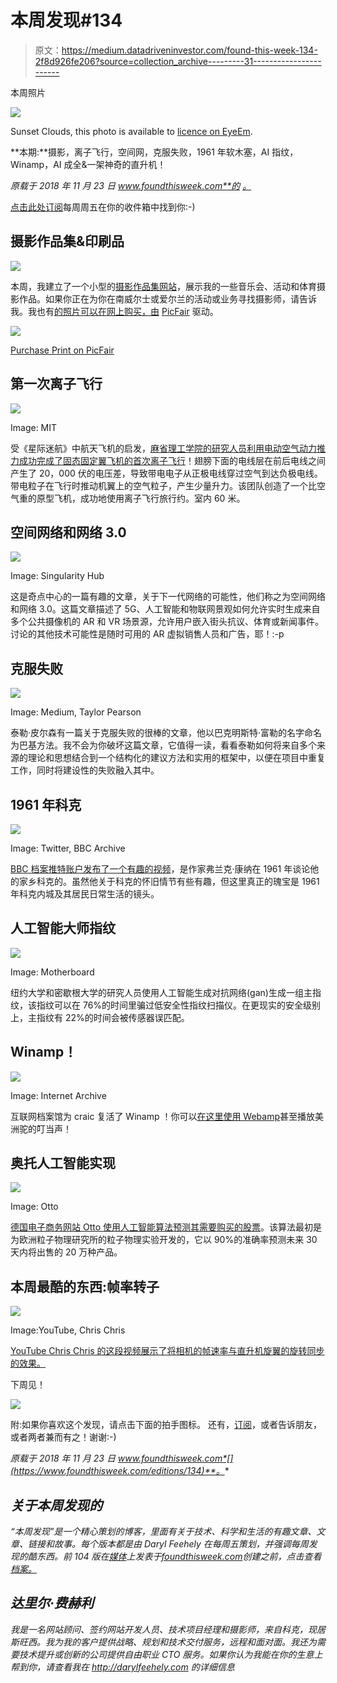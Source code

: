# 本周发现#134

> 原文：<https://medium.datadriveninvestor.com/found-this-week-134-2f8d926fe206?source=collection_archive---------31----------------------->

本周照片

![](img/9fa45c81ef506c958b07eb2ff22e93cc.png)

Sunset Clouds, this photo is available to [licence on EyeEm](https://www.eyeem.com/p/132824273).

**本期:**摄影，离子飞行，空间网，克服失败，1961 年软木塞，AI 指纹，Winamp，AI 成全&一架神奇的直升机！

*原载于 2018 年 11 月 23 日 www.foundthisweek.com**的* [*。*](https://www.foundthisweek.com/editions/134)

[点击此处订阅](https://www.foundthisweek.com/subscribe)每周周五在你的收件箱中找到你:-)

## 摄影作品集&印刷品

![](img/29f18537dfa83b64e30a72ae5549bc9d.png)

本周，我建立了一个小型的[摄影作品集网站](http://photos.darylfeehely.com/)，展示我的一些音乐会、活动和体育摄影作品。如果你正在为你在南威尔士或爱尔兰的活动或业务寻找摄影师，请告诉我。我也有[的照片可以在网上购买，由](http://photos.darylfeehely.com/index.html#prints) [PicFair](https://dfeehely.picfair.com/) 驱动。

![](img/ca9afe1c4c9e412a317d5b5cf28dd071.png)

[Purchase Print on PicFair](https://dfeehely.picfair.com/pics/06071670-the-horion-at-sunset)

## 第一次离子飞行

![](img/105a92b5bc5ceaa4517022e1cb597d73.png)

Image: MIT

受《星际迷航》中航天飞机的启发，[麻省理工学院的研究人员利用电动空气动力推力成功完成了固态固定翼飞机的首次离子飞行](https://news.mit.edu/2018/first-ionic-wind-plane-no-moving-parts-1121)！翅膀下面的电线层在前后电线之间产生了 20，000 伏的电压差，导致带电电子从正极电线穿过空气到达负极电线。带电粒子在飞行时推动机翼上的空气粒子，产生少量升力。该团队创造了一个比空气重的原型飞机，成功地使用离子飞行旅行约。室内 60 米。

## 空间网络和网络 3.0

![](img/bc47c1957d22d005018bbca819acd288.png)

Image: Singularity Hub

这是奇点中心的一篇有趣的文章，关于下一代网络的可能性，他们称之为空间网络和网络 3.0。这篇文章描述了 5G、人工智能和物联网景观如何允许实时生成来自多个公共摄像机的 AR 和 VR 场景源，允许用户嵌入街头抗议、体育或新闻事件。讨论的其他技术可能性是随时可用的 AR 虚拟销售人员和广告，耶！:-p

## 克服失败

![](img/4cee854190b30f6676d5ebfea6ad20a6.png)

Image: Medium, Taylor Pearson

泰勒·皮尔森有一篇关于克服失败的很棒的文章，他以巴克明斯特·富勒的名字命名为巴基方法。我不会为你破坏这篇文章，它值得一读，看看泰勒如何将来自多个来源的理论和思想结合到一个结构化的建议方法和实用的框架中，以便在项目中重复工作，同时将建设性的失败融入其中。

## 1961 年科克

![](img/169173fcad665613c25318d4ad050d18.png)

Image: Twitter, BBC Archive

[BBC 档案推特账户发布了一个有趣的视频](https://twitter.com/BBCArchive/status/1064569752302092292)，是作家弗兰克·康纳在 1961 年谈论他的家乡科克的。虽然他关于科克的怀旧情节有些有趣，但这里真正的瑰宝是 1961 年科克内城及其居民日常生活的镜头。

## 人工智能大师指纹

![](img/8478d5fcb982d9df52d5369c078af897.png)

Image: Motherboard

纽约大学和密歇根大学的研究人员使用人工智能生成对抗网络(gan)生成一组主指纹，该指纹可以在 76%的时间里骗过低安全性指纹扫描仪。在更现实的安全级别上，主指纹有 22%的时间会被传感器误匹配。

## Winamp！

![](img/1b3e2904996234f5ab3d983d29c1db13.png)

Image: Internet Archive

互联网档案馆为 craic 复活了 Winamp ！你可以[在这里使用 Webamp](https://webamp.org/)甚至播放美洲驼的叮当声！

## 奥托人工智能实现

![](img/723f71f5fab5ec3428f0e9f1efdbcaea.png)

Image: Otto

[德国电子商务网站 Otto 使用人工智能算法预测其需要购买的股票](https://www.economist.com/business/2017/04/12/how-germanys-otto-uses-artificial-intelligence)。该算法最初是为欧洲粒子物理研究所的粒子物理实验开发的，它以 90%的准确率预测未来 30 天内将出售的 20 万种产品。

## 本周最酷的东西:帧率转子

![](img/a27f0d4a140c8184e7965d3ad82662fd.png)

Image:YouTube, Chris Chris

[YouTube Chris Chris 的这段视频展示了将相机的帧速率与直升机旋翼的旋转同步的效果。](https://petapixel.com/2017/03/04/cameras-frame-rate-synced-helicopters-rotor/)

下周见！

![](img/122b46ea8e1ae9f76d006e324908ebc2.png)

附:如果你喜欢这个发现，请点击下面的拍手图标。
还有，[订阅](https://www.foundthisweek.com/subscribe)，或者告诉朋友，或者两者兼而有之！谢谢:-)

*原载于 2018 年 11 月 23 日 www.foundthisweek.com*[](https://www.foundthisweek.com/editions/134)**。**

## *关于本周发现的*

*“本周发现”是一个精心策划的博客，里面有关于技术、科学和生活的有趣文章、文章、链接和故事。每个版本都是由 Daryl Feehely 在每周五策划，并强调每周发现的酷东西。前 104 版在[媒体](https://medium.com/@dfeehely)上发表于[foundthisweek.com](http://foundthisweek.com)创建之前，点击查看[档案。](https://medium.com/@dfeehely)*

## *达里尔·费赫利*

*我是一名网站顾问、签约网站开发人员、技术项目经理和摄影师，来自科克，现居斯旺西。我为我的客户提供战略、规划和技术交付服务，远程和面对面。我还为需要技术提升或创新的公司提供自由职业 CTO 服务。如果你认为我能在你的生意上帮到你，请查看我在 http://darylfeehely.com 的详细信息*